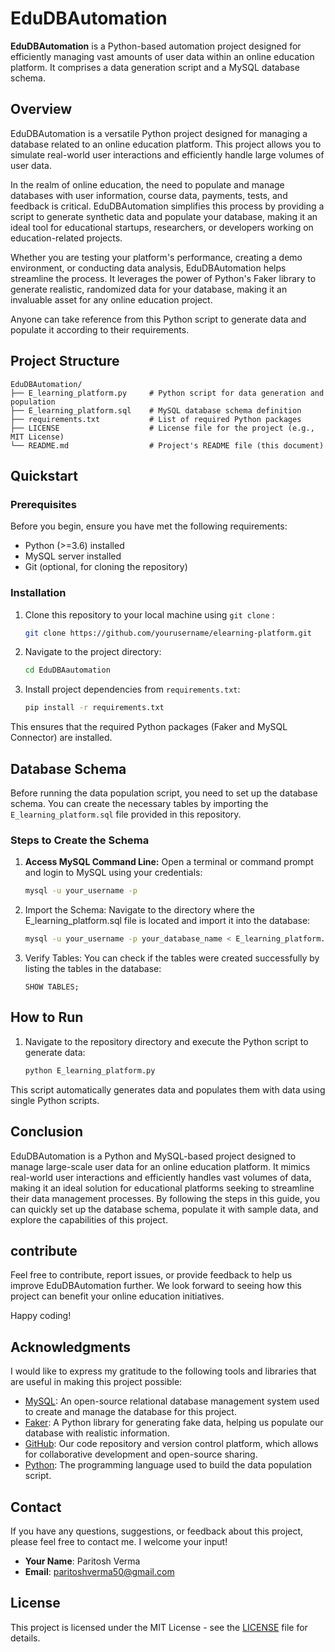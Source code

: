 # EduDBAutomation

**EduDBAutomation** is a Python-based automation project designed for efficiently managing vast amounts of user data within an online education platform. It comprises a data generation script and a MySQL database schema.


## Overview

EduDBAutomation is a versatile Python project designed for managing a database related to an online education platform. This project allows you to simulate real-world user interactions and efficiently handle large volumes of user data.

In the realm of online education, the need to populate and manage databases with user information, course data, payments, tests, and feedback is critical. EduDBAutomation simplifies this process by providing a script to generate synthetic data and populate your database, making it an ideal tool for educational startups, researchers, or developers working on education-related projects.

Whether you are testing your platform's performance, creating a demo environment, or conducting data analysis, EduDBAutomation helps streamline the process. It leverages the power of Python's Faker library to generate realistic, randomized data for your database, making it an invaluable asset for any online education project.

Anyone can take reference from this Python script to generate data and populate it according to their requirements.

## Project Structure
```
EduDBAutomation/
├── E_learning_platform.py     # Python script for data generation and population
├── E_learning_platform.sql    # MySQL database schema definition
├── requirements.txt           # List of required Python packages
├── LICENSE                    # License file for the project (e.g., MIT License)
└── README.md                  # Project's README file (this document) 

```

## Quickstart

### Prerequisites

Before you begin, ensure you have met the following requirements:

- Python (>=3.6) installed
- MySQL server installed
- Git (optional, for cloning the repository)

### Installation

1. Clone this repository to your local machine using `git clone` :
    ```bash
   git clone https://github.com/yourusername/elearning-platform.git
   ```

2. Navigate to the project directory:

   ```bash
   cd EduDBAautomation
   ```
3. Install project dependencies from `requirements.txt`:

    ```bash
    pip install -r requirements.txt
    ```

This ensures that the required Python packages (Faker and MySQL Connector) are installed.

## Database Schema

Before running the data population script, you need to set up the database schema. You can create the necessary tables by importing the `E_learning_platform.sql` file provided in this repository.


### Steps to Create the Schema

1. **Access MySQL Command Line:** Open a terminal or command prompt and login to MySQL using your credentials:

   ```bash
   mysql -u your_username -p
   ```
2. Import the Schema: Navigate to the directory where the E_learning_platform.sql file is located and import it into the database:
    ```bash
    mysql -u your_username -p your_database_name < E_learning_platform.sql
    ```
3. Verify Tables: You can check if the tables were created successfully by listing the tables in the database:
     ```
    SHOW TABLES;
     ```

## How to Run

1. Navigate to the repository directory and execute the Python script to generate data:

    ```bash
    python E_learning_platform.py
    ```

This script automatically generates data and populates them with data using single Python scripts.

## Conclusion

EduDBAutomation is a Python and MySQL-based project designed to manage large-scale user data for an online education platform. It mimics real-world user interactions and efficiently handles vast volumes of data, making it an ideal solution for educational platforms seeking to streamline their data management processes. By following the steps in this guide, you can quickly set up the database schema, populate it with sample data, and explore the capabilities of this project.

## contribute
Feel free to contribute, report issues, or provide feedback to help us improve EduDBAutomation further. We look forward to seeing how this project can benefit your online education initiatives.

Happy coding!

## Acknowledgments

I would like to express my gratitude to the following tools and libraries that are useful in making this project possible:

- [MySQL](https://www.mysql.com/): An open-source relational database management system used to create and manage the database for this project.
- [Faker](https://faker.readthedocs.io/en/master/): A Python library for generating fake data, helping us populate our database with realistic information.
- [GitHub](https://github.com/): Our code repository and version control platform, which allows for collaborative development and open-source sharing.
- [Python](https://www.python.org/): The programming language used to build the data population script.

## Contact


If you have any questions, suggestions, or feedback about this project, please feel free to contact me. I welcome your input!

- **Your Name**: Paritosh Verma
- **Email**: paritoshverma50@gmail.com

## License

This project is licensed under the MIT License - see the [LICENSE](https://github.com/Rockposedon/EduDBAutomation/blob/main/LICENCE) file for details.




